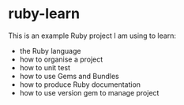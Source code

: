 # ruby-learn

This is an example Ruby project I am using to learn:

* the Ruby language
* how to organise a project
* how to unit test
* how to use Gems and Bundles
* how to produce Ruby documentation
* how to use version gem to manage project
